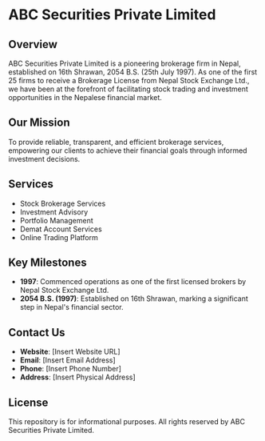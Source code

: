 
# ABC Securities Private Limited

## Overview
ABC Securities Private Limited is a pioneering brokerage firm in Nepal, established on 16th Shrawan, 2054 B.S. (25th July 1997). As one of the first 25 firms to receive a Brokerage License from Nepal Stock Exchange Ltd., we have been at the forefront of facilitating stock trading and investment opportunities in the Nepalese financial market.

## Our Mission
To provide reliable, transparent, and efficient brokerage services, empowering our clients to achieve their financial goals through informed investment decisions.

## Services
- Stock Brokerage Services
- Investment Advisory
- Portfolio Management
- Demat Account Services
- Online Trading Platform

## Key Milestones
- **1997**: Commenced operations as one of the first licensed brokers by Nepal Stock Exchange Ltd.
- **2054 B.S. (1997)**: Established on 16th Shrawan, marking a significant step in Nepal's financial sector.

## Contact Us
- **Website**: [Insert Website URL]
- **Email**: [Insert Email Address]
- **Phone**: [Insert Phone Number]
- **Address**: [Insert Physical Address]

## License
This repository is for informational purposes. All rights reserved by ABC Securities Private Limited.

